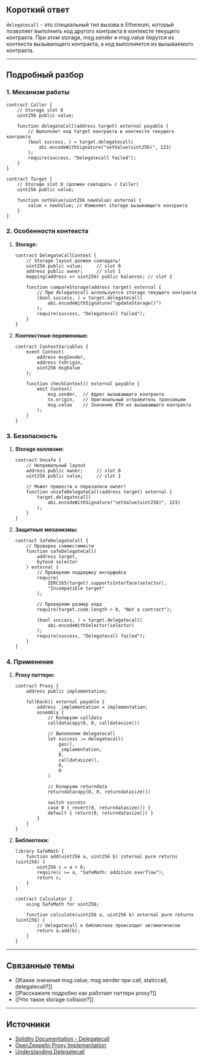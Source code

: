 ## Короткий ответ

`delegatecall` - это специальный тип вызова в Ethereum, который позволяет выполнить код другого контракта в контексте текущего контракта. При этом storage, msg.sender и msg.value берутся из контекста вызывающего контракта, а код выполняется из вызываемого контракта.

---

## Подробный разбор

### **1. Механизм работы**

```solidity
contract Caller {
    // Storage slot 0
    uint256 public value;
    
    function delegateCall(address target) external payable {
        // Выполняет код target контракта в контексте текущего контракта
        (bool success, ) = target.delegatecall(
            abi.encodeWithSignature("setValue(uint256)", 123)
        );
        require(success, "Delegatecall failed");
    }
}

contract Target {
    // Storage slot 0 (должен совпадать с Caller)
    uint256 public value;
    
    function setValue(uint256 newValue) external {
        value = newValue; // Изменяет storage вызывающего контракта
    }
}
```

### **2. Особенности контекста**

1. **Storage:**
   ```solidity
   contract DelegateCallContext {
       // Storage layout должен совпадать!
       uint256 public value;     // slot 0
       address public owner;     // slot 1
       mapping(address => uint256) public balances; // slot 2
       
       function compareStorage(address target) external {
           // При delegatecall используется storage текущего контракта
           (bool success, ) = target.delegatecall(
               abi.encodeWithSignature("updateStorage()")
           );
           require(success, "Delegatecall failed");
       }
   }
   ```

2. **Контекстные переменные:**
   ```solidity
   contract ContextVariables {
       event Context(
           address msgSender,
           address txOrigin,
           uint256 msgValue
       );
       
       function checkContext() external payable {
           emit Context(
               msg.sender,  // Адрес вызывающего контракта
               tx.origin,   // Оригинальный отправитель транзакции
               msg.value    // Значение ETH из вызывающего контракта
           );
       }
   }
   ```

### **3. Безопасность**

1. **Storage коллизии:**
   ```solidity
   contract Unsafe {
       // Неправильный layout
       address public owner;     // slot 0
       uint256 public value;     // slot 1
       
       // Может привести к перезаписи owner!
       function unsafeDelegateCall(address target) external {
           target.delegatecall(
               abi.encodeWithSignature("setValue(uint256)", 123)
           );
       }
   }
   ```

2. **Защитные механизмы:**
   ```solidity
   contract SafeDelegateCall {
       // Проверка совместимости
       function safeDelegateCall(
           address target,
           bytes4 selector
       ) external {
           // Проверяем поддержку интерфейса
           require(
               IERC165(target).supportsInterface(selector),
               "Incompatible target"
           );
           
           // Проверяем размер кода
           require(target.code.length > 0, "Not a contract");
           
           (bool success, ) = target.delegatecall(
               abi.encodeWithSelector(selector)
           );
           require(success, "Delegatecall failed");
       }
   }
   ```

### **4. Применение**

1. **Proxy паттерн:**
   ```solidity
   contract Proxy {
       address public implementation;
       
       fallback() external payable {
           address _implementation = implementation;
           assembly {
               // Копируем calldata
               calldatacopy(0, 0, calldatasize())
               
               // Выполняем delegatecall
               let success := delegatecall(
                   gas(),
                   _implementation,
                   0,
                   calldatasize(),
                   0,
                   0
               )
               
               // Копируем returndata
               returndatacopy(0, 0, returndatasize())
               
               switch success
               case 0 { revert(0, returndatasize()) }
               default { return(0, returndatasize()) }
           }
       }
   }
   ```

2. **Библиотеки:**
   ```solidity
   library SafeMath {
       function add(uint256 a, uint256 b) internal pure returns (uint256) {
           uint256 c = a + b;
           require(c >= a, "SafeMath: addition overflow");
           return c;
       }
   }
   
   contract Calculator {
       using SafeMath for uint256;
       
       function calculate(uint256 a, uint256 b) external pure returns (uint256) {
           // delegatecall к библиотеке происходит автоматически
           return a.add(b);
       }
   }
   ```

---

## Связанные темы
- [[Какие значения msg.value, msg.sender при call, staticcall, delegatecall?]]
- [[Расскажите подробно как работает паттерн proxy?]]
- [[Что такое storage collision?]]

---

## Источники
- [Solidity Documentation - Delegatecall](https://docs.soliditylang.org/en/latest/introduction-to-smart-contracts.html#delegatecall-callcode-and-libraries)
- [OpenZeppelin Proxy Implementation](https://github.com/OpenZeppelin/openzeppelin-contracts/tree/master/contracts/proxy)
- [Understanding Delegatecall](https://eip2535diamonds.substack.com/p/understanding-delegatecall-and-how) 